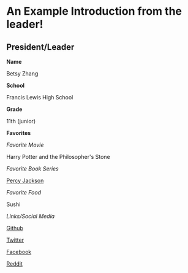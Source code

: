 # An Example Introduction from the leader!

## President/Leader

**Name**

Betsy Zhang

**School**

Francis Lewis High School

**Grade**

11th (junior)

**Favorites**

*Favorite Movie*

Harry Potter and the Philosopher's Stone

*Favorite Book Series*

[Percy Jackson](https://rickriordan.com/series/percy-jackson-and-the-olympians/)

*Favorite Food*

Sushi

*Links/Social Media*

[Github](https://github.com/BetsyZhang10)

[Twitter](https://twitter.com/BetsyZhang10)

[Facebook](https://www.facebook.com/betsyzhang162/)

[Reddit](https://www.reddit.com/user/Ok-Midnight8983)

